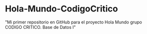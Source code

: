 # Hola-Mundo-CodigoCritico
"Mi primer repositorio en GitHub para el proyecto Hola Mundo grupo CODIGO CRITICO. Base de Datos I"
